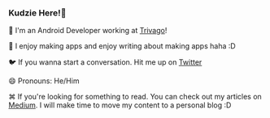 ### Kudzie Here!👋

📝 I'm an Android Developer working at [Trivago](https://company.trivago.com/)!

🎹 I enjoy making apps and enjoy writing about making apps haha :D 

🐦 If you wanna start a conversation. Hit me up on [Twitter](https://twitter.com/KudzieChase)

😄 Pronouns: He/Him

⌘ If you're looking for something to read. You can check out my articles on [Medium](https://kudzie.medium.com/). I will make time to move my content to a personal blog :D

